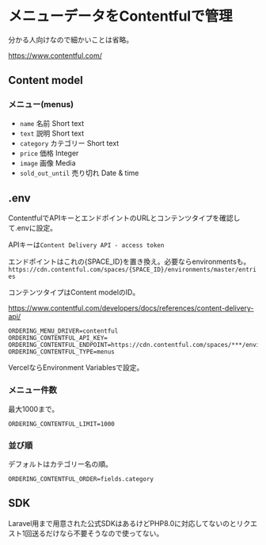 # メニューデータをContentfulで管理

分かる人向けなので細かいことは省略。

https://www.contentful.com/

## Content model

### メニュー(menus)
- `name` 名前 Short text
- `text` 説明 Short text
- `category` カテゴリー Short text
- `price` 価格 Integer
- `image` 画像 Media
- `sold_out_until` 売り切れ Date & time

## .env
ContentfulでAPIキーとエンドポイントのURLとコンテンツタイプを確認して.envに設定。

APIキーは`Content Delivery API - access token`

エンドポイントはこれの{SPACE_ID}を置き換え。必要ならenvironmentsも。  
`https://cdn.contentful.com/spaces/{SPACE_ID}/environments/master/entries`

コンテンツタイプはContent modelのID。

https://www.contentful.com/developers/docs/references/content-delivery-api/

```
ORDERING_MENU_DRIVER=contentful
ORDERING_CONTENTFUL_API_KEY=
ORDERING_CONTENTFUL_ENDPOINT=https://cdn.contentful.com/spaces/***/environments/master/entries
ORDERING_CONTENTFUL_TYPE=menus
```

VercelならEnvironment Variablesで設定。

### メニュー件数
最大1000まで。

```
ORDERING_CONTENTFUL_LIMIT=1000
```

### 並び順
デフォルトはカテゴリー名の順。

```
ORDERING_CONTENTFUL_ORDER=fields.category
```

## SDK
Laravel用まで用意された公式SDKはあるけどPHP8.0に対応してないのとリクエスト1回送るだけなら不要そうなので使ってない。
